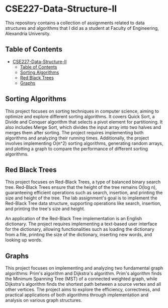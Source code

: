 # CSE227-Data-Structure-II

This repository contains a collection of assignments related to data structures and algorithms that I did as a student at Faculty of Engineering, Alexandria University.
## Table of Contents

- [CSE227-Data-Structure-II](#cse227-data-structure-ii)
  - [Table of Contents](#table-of-contents)
  - [Sorting Algorithms](#sorting-algorithms)
  - [Red Black Trees](#red-black-trees)
  - [Graphs](#graphs)

## Sorting Algorithms

This project focuses on sorting techniques in computer science, aiming to optimize and explore different sorting algorithms. It covers Quick Sort, a Divide and Conquer algorithm that selects a pivot element for partitioning. It also includes Merge Sort, which divides the input array into two halves and merges them after sorting. The project requires implementing both algorithms and analyzing their running times. Additionally, the project involves implementing O(n^2) sorting algorithms, generating random arrays, and plotting a graph to compare the performance of different sorting algorithms.

## Red Black Trees

This project focuses on Red-Black Trees, a type of balanced binary search tree. Red-Black Trees ensure that the height of the tree remains O(log n), guaranteeing efficient operations such as search, insertion, and printing the size and height of the tree. The lab assignment's goal is to implement the Red-Black Tree data structure, supporting operations like search, insertion, and printing the tree's size and height.

An application of the Red-Black Tree implementation is an English dictionary. The project requires implementing a text-based user interface for the dictionary, allowing functionalities such as loading the dictionary from a file, printing the size of the dictionary, inserting new words, and looking up words.

## Graphs

This project focuses on implementing and analyzing two fundamental graph algorithms: Prim's algorithm and Dijkstra's algorithm. Prim's algorithm finds the Minimum Spanning Tree (MST) of a connected weighted graph, while Dijkstra's algorithm finds the shortest path between a source vertex and all other vertices. The project aims to explore the efficiency, correctness, and practical applications of both algorithms through implementation and analysis on various graph structures.

